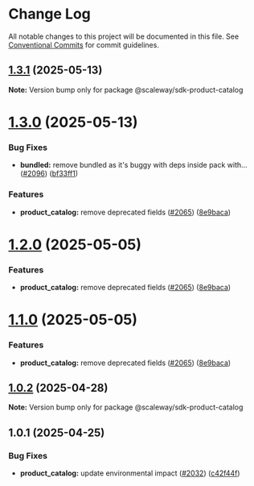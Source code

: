 # Change Log

All notable changes to this project will be documented in this file.
See [Conventional Commits](https://conventionalcommits.org) for commit guidelines.

## [1.3.1](https://github.com/scaleway/scaleway-sdk-js/compare/@scaleway/sdk-product-catalog@1.3.0...@scaleway/sdk-product-catalog@1.3.1) (2025-05-13)

**Note:** Version bump only for package @scaleway/sdk-product-catalog

# [1.3.0](https://github.com/scaleway/scaleway-sdk-js/compare/@scaleway/sdk-product-catalog@1.0.2...@scaleway/sdk-product-catalog@1.3.0) (2025-05-13)

### Bug Fixes

- **bundled:** remove bundled as it's buggy with deps inside pack with… ([#2096](https://github.com/scaleway/scaleway-sdk-js/issues/2096)) ([bf33ff1](https://github.com/scaleway/scaleway-sdk-js/commit/bf33ff1f9cdd951add94817dac27239c86ef5437))

### Features

- **product_catalog:** remove deprecated fields ([#2065](https://github.com/scaleway/scaleway-sdk-js/issues/2065)) ([8e9baca](https://github.com/scaleway/scaleway-sdk-js/commit/8e9baca10f86225ac5fa972e9290ac463ca9c41a))

# [1.2.0](https://github.com/scaleway/scaleway-sdk-js/compare/@scaleway/sdk-product-catalog@1.0.2...@scaleway/sdk-product-catalog@1.2.0) (2025-05-05)

### Features

- **product_catalog:** remove deprecated fields ([#2065](https://github.com/scaleway/scaleway-sdk-js/issues/2065)) ([8e9baca](https://github.com/scaleway/scaleway-sdk-js/commit/8e9baca10f86225ac5fa972e9290ac463ca9c41a))

# [1.1.0](https://github.com/scaleway/scaleway-sdk-js/compare/@scaleway/sdk-product-catalog@1.0.2...@scaleway/sdk-product-catalog@1.1.0) (2025-05-05)

### Features

- **product_catalog:** remove deprecated fields ([#2065](https://github.com/scaleway/scaleway-sdk-js/issues/2065)) ([8e9baca](https://github.com/scaleway/scaleway-sdk-js/commit/8e9baca10f86225ac5fa972e9290ac463ca9c41a))

## [1.0.2](https://github.com/scaleway/scaleway-sdk-js/compare/@scaleway/sdk-product-catalog@1.0.1...@scaleway/sdk-product-catalog@1.0.2) (2025-04-28)

**Note:** Version bump only for package @scaleway/sdk-product-catalog

## 1.0.1 (2025-04-25)

### Bug Fixes

- **product_catalog:** update environmental impact ([#2032](https://github.com/scaleway/scaleway-sdk-js/issues/2032)) ([c42f44f](https://github.com/scaleway/scaleway-sdk-js/commit/c42f44f58f0027139c7b7f04ddccea0b52c22abc))
